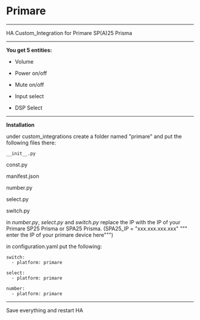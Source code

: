 # Primare
<hr>
HA Custom_Integration for Primare SP(A)25 Prisma
<hr>
<B> You get 5 entities:</B>

- Volume

- Power on/off

- Mute on/off 

- Input select

- DSP Select

<hr>
<B>Installation</B>

under custom_integrations create a folder named "primare"
and put the following files there:

`__init__.py`

const.py

manifest.json

number.py

select.py

switch.py


in *number.py*, *select.py* and *switch.py* replace the IP with the IP of your Primare SP25 Prisma or SPA25 Prisma.
(SPA25_IP = "xxx.xxx.xxx.xxx" """ enter the IP of your primare device here""")

in configuration.yaml put the following:
```
switch:
  - platform: primare

select:
  - platform: primare

number:   
  - platform: primare
```
<hr>
Save everything and restart HA
